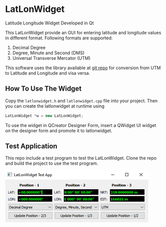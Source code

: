 # LatLonWidget
Latitude Longitude Widget Developed in Qt

This LatLonWidget provide an GUI for entering latitude and longitude values in different format.
Following formats are supported:
1. Decimal Degree
2. Degree, Minute and Second (DMS)
3. Universal Transverse Mercator (UTM)

This software uses the library available at [git repo](https://github.com/bakercp/ofxGeo.git) for conversion from UTM to Latitude and Longitude and visa versa.

## How To Use The Widget
Copy the ``latlonwidget.h`` and ``latlonwidget.cpp`` file into your project. 
Then you can create the latlonwidget at runtime using 
```cpp
LatLonWidget *w = new LatLonWidget;
```

To use the widget in QCreator Designer Form, insert a QWidget UI widget on the designer form and promote it to latlonwidget.

## Test Application
This repo include a test program to test the LatLonWidget. Clone the repo and build the project to use the test program.

![Test Program](test_app.png)



